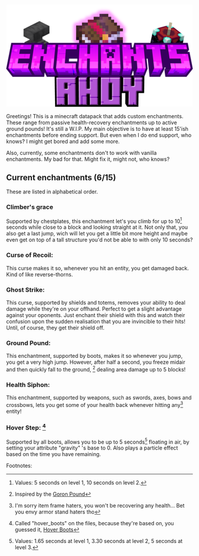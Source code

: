 ![Enchants ahoy](https://github.com/Rockety521/Enchants-Ahoy/blob/main/Enchants%20Ahoy!.png)




Greetings! This is a minecraft datapack that adds custom enchantments.
These range from passive health-recovery enchantments up to active ground pounds!
It's still a W.I.P. My main objective is to have at least 15'ish enchantments before ending support.
But even when I do end support, who knows? I might get bored and add some more.

Also, currently, some enchantments don't to work with vanilla enchantments. My bad for that. Might fix it, might not, who knows?

## Current enchantments (6/15)
These are listed in alphabetical order.

### Climber's grace

Supported by chestplates, this enchantment let's you climb for up to 10[^1] seconds while close to a block and looking straight at it.
Not only that, you also get a last jump, wich will let you get a little bit more height and maybe even get on top of a tall structure you'd not be able to with only 10 seconds?   

### Curse of Recoil:

This curse makes it so, whenever you hit an entity, you get damaged back. Kind of like reverse-thorns.

### Ghost Strike:

This curse, supported by shields and totems, removes your ability to deal damage while they're on your offhand. Perfect to get a slight advantage against your oponents. Just enchant their shield with this and watch their confusion upon the sudden realisation that you are invincible to their hits! Until, of course, they get their shield off.

### Ground Pound:

This enchantment, supported by boots, makes it so whenever you jump, you get a very high jump. However, after half a second, you freeze midair and then quickly fall to the ground, [^2] dealing area damage up to 5 blocks!

### Health Siphon: 

This enchantment, supported by weapons, such as swords, axes, bows and crossbows, lets you get some of your health back whenever hitting any[^3] entity!

### Hover Step: [^4]

Supported by all boots, allows you to be up to 5 seconds[^5] floating in air, by setting your attribute "gravity" 's base to 0. Also plays a particle effect based on the time you have remaining.

Footnotes:

[^1]: Values: 5 seconds on level 1, 10 seconds on level 2.
[^2]: Inspired by the [Goron Pound](https://www.zeldadungeon.net/wiki/Goron_Pound)
[^3]: I'm sorry item frame haters, you won't be recovering any health... Bet you envy armor stand haters tho
[^4]: Called "hover_boots" on the files, because they're based on, you guessed it, [Hover Boots](https://zeldawiki.wiki/wiki/Hover_Boots)
[^5]: Values: 1.65 seconds at level 1, 3.30 seconds at level 2, 5 seconds at level 3.
